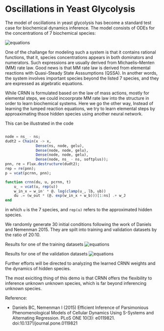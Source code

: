 # Oscillations in Yeast Glycolysis

The model of oscillations in yeast glycolysis has become a standard test case for biochemical dynamics inference. The model consists of ODEs for the concentrations of 7 biochemical species:

![equations](./yeast_eqs.png)

One of the challange for modeling such a system is that it contains rational functions, that it, species concentrations appears in both dominators and numerators. Such expressions are usually derived from Michaelis–Menten (MM) rate law. Good news is that MM rate law is derived from elemental reactions with Quasi-Steady State Asssumptions (QSSA). In another words, the system involves important species beyond the listed 7 species, and they are expressed as algebratic equations.

While CRNN is formulated based on the law of mass actions, mostly for elemental steps, we could incoorprate MM rate law into the structure in order to learn biochemical systems. Here we go the other way, Instead of learning the lumped reaction equations, we try to learn elemental steps by approaximating thsoe hidden species using another neural network.

This can be illustrated in the code
```Julia

node = ns_ - ns;
dudt2 = Chain(x -> x,
              Dense(ns, node, gelu),
              Dense(node, node, gelu),
              Dense(node, node, gelu),
              Dense(node, ns_ - ns, softplus));
pnn, re = Flux.destructure(dudt2);
rep = re(pnn);
p = vcat(pcrnn, pnn);

function crnn(du, u, pcrnn, t)
    u_ = vcat(u, rep(u))
    w_in_x = w_in' * @. log(clamp(u_, lb, ub))
    du .= (w_out * (@. exp(w_in_x + w_b)))[1:ns] .+ w_J
end

```

in which `u` is the 7 species, and `rep(u)` refers to the approximated hidden species.

We randomly generate 30 initial conditions following the work of Daniels and Nemenman 2015. They are spilt into training and validation datasets by the ratio of 20:10.

Results for one of the training datasets
![equations](./figs/i_exp_1.png)

Results for one of the validation datasets
![equations](./figs/i_exp_30.png)

Further efforts will be directed to analyzing the learned CRNN weights and the dynamics of hidden species.

The most exiciting thing of this demo is that CRNN offers the flexibility to inference unknown unknown species, which is far beyond inferencing unknown species.

Reference:
* Daniels BC, Nemenman I (2015) Efficient Inference of Parsimonious Phenomenological Models of Cellular Dynamics Using S-Systems and Alternating Regression. PLoS ONE 10(3): e0119821. doi:10.1371/journal.pone.0119821

